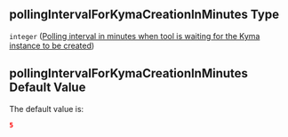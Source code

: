 ## pollingIntervalForKymaCreationInMinutes Type

`integer` ([Polling interval in minutes when tool is waiting for the Kyma instance to be created](btpsa-parameters-properties-polling-interval-in-minutes-when-tool-is-waiting-for-the-kyma-instance-to-be-created.md))

## pollingIntervalForKymaCreationInMinutes Default Value

The default value is:

```json
5
```
